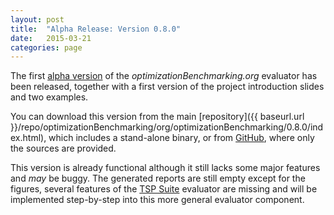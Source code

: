 ```yaml
---
layout: post
title:  "Alpha Release: Version 0.8.0"
date:   2015-03-21
categories: page
---
```


The first [alpha version](https://github.com/optimizationBenchmarking/optimizationBenchmarking/releases/tag/v0.8.0) of the *optimizationBenchmarking.org* evaluator has been released, together with a first version of the project introduction slides and two examples.

You can download this version from the main [repository]({{ baseurl.url }}/repo/optimizationBenchmarking/org/optimizationBenchmarking/0.8.0/index.html), which includes a stand-alone binary, or from [GitHub](https://github.com/optimizationBenchmarking/optimizationBenchmarking/releases/tag/v0.8.0), where only the sources are provided.

This version is already functional although it still lacks some major features and *may* be buggy. The generated reports are still empty except for the figures, several features of the [TSP Suite](https://github.com/optimizationBenchmarking/tspSuite) evaluator are missing and will be implemented step-by-step into this more general evaluator component.